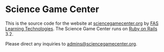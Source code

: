 # Science Game Center

This is the source code for the website at [sciencegamecenter.org](http://sciencegamecenter.org) by [FAS Learning Technologies](http://www.faslearningtech.org/). The Science Game Center runs on [Ruby on Rails](http://rubyonrails.org/) 3.2.

Please direct any inquiries to [admins@sciencegamecenter.org](mailto:admins@sciencegamecenter.org).